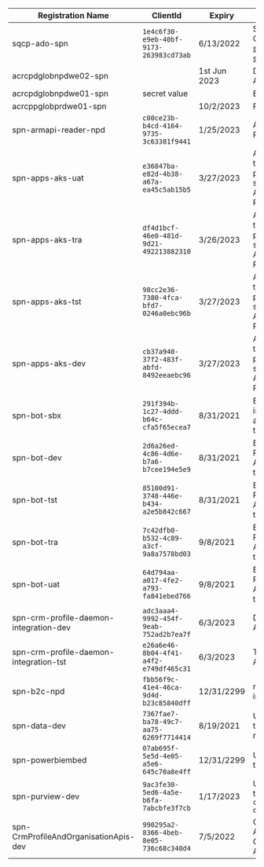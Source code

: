 
|Registration Name| ClientId | Expiry | Usage |
|--|--|--|--|
| sqcp-ado-spn |`1e4c6f30-e9eb-40bf-9173-263983cd73ab` |6/13/2022 | Service Connection [sqcp-ado-spn-dev](https://dev.azure.com/TASMUCP/TASMU%20Central%20Platform/_settings/adminservices?resourceId=a4b73e7c-6712-4ae7-a8cd-e3ff87bbdbac)|
| acrcpdglobnpdwe02-spn | | 1st Jun 2023 | Dev, Tst, UAT ACR|
| acrcpdglobnpdwe01-spn | secret value | | EXPIRED|
| acrcppglobprdwe01-spn | |10/2/2023 | Pre, PRD ACR|
| spn-armapi-reader-npd|`c00ce23b-b4cd-4164-9735-3c63381f9441`|1/25/2023| ARM API Reader|
|spn-apps-aks-uat|`e36847ba-e82d-4b38-a67a-ea45c5ab15b5`|3/27/2023|ARM template and pipeline secret for AKS Service Principal|
|spn-apps-aks-tra|`df4d1bcf-46e0-481d-9d21-492213882310`|3/26/2023|ARM template and pipeline secret for AKS Service Principal|
|spn-apps-aks-tst|`98cc2e36-7380-4fca-bfd7-0246a0ebc96b`|3/27/2023|ARM template and pipeline secret for AKS Service Principal|
|spn-apps-aks-dev|`cb37a940-37f2-483f-abfd-8492eeaebc96`|3/27/2023|ARM template and pipeline secret for AKS Service Principal|
|spn-bot-sbx|`291f394b-1c27-4ddd-b64c-cfa5f65ecea7`|8/31/2021| BotAppSecret in Pipelines and ARM templates|
|spn-bot-dev|`2d6a26ed-4c86-4d6e-b7a6-b7cee194e5e9`|8/31/2021| BotAppSecret Pipelines and ARM templates|
|spn-bot-tst|`85100d91-3748-446e-b434-a2e5b842c667`|8/31/2021| BotAppSecret Pipelines and ARM templates|
|spn-bot-tra|`7c42dfb0-b532-4c89-a3cf-9a8a7578bd03`|9/8/2021| BotAppSecret Pipelines and ARM templates|
|spn-bot-uat|`64d794aa-a017-4fe2-a793-fa841ebed766`|9/8/2021| BotAppSecret Pipelines and ARM templates|
|spn-crm-profile-daemon-integration-dev|`adc3aaa4-9992-454f-9eab-752ad2b7ea7f`|6/3/2023|Dev Profile API|
|spn-crm-profile-daemon-integration-tst|`e26a6e46-8b04-4f41-a4f2-e749df465c31`|6/3/2023|Test Profile API|
|spn-b2c-npd|`fbb56f9c-41e4-46ca-9d4d-b23c85840dff`|12/31/2299|non prod B2C integration|
|spn-data-dev|`7367fae7-ba78-49c7-aa75-6269f7714414`|8/19/2021|Used by Data team and resources|
|spn-powerbiembed|`07ab695f-5e5d-4e05-a5e6-645c70a8e4ff`|12/31/2299|Used by Data team|
|spn-purview-dev|`9ac3fe30-5ed6-4a5e-b6fa-7abcbfe3f7cb`|1/17/2023|Used by Data team `purv-cpd-data-dev-we-01`|
|spn-CrmProfileAndOrganisationApis-dev|`990295a2-8366-4beb-8e05-736c68c340d4`|7/5/2022 |Crm Profile And Organisation Apis - Dev|

<Add more to the list from AAD>